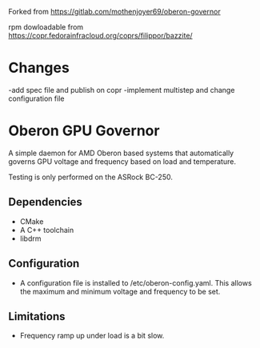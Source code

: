 Forked from https://gitlab.com/mothenjoyer69/oberon-governor

rpm dowloadable from https://copr.fedorainfracloud.org/coprs/filippor/bazzite/

# Changes 
-add spec file and publish on copr
-implement multistep and change configuration file

# Oberon GPU Governor

A simple daemon for AMD Oberon based systems that automatically governs GPU voltage and frequency based on load and temperature.

Testing is only performed on the ASRock BC-250.

## Dependencies

- CMake
- A C++ toolchain
- libdrm

## Configuration

- A configuration file is installed to /etc/oberon-config.yaml. This allows the maximum and minimum voltage and frequency to be set.

## Limitations

- Frequency ramp up under load is a bit slow.
